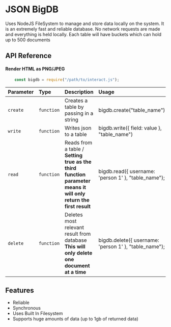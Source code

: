 
# JSON BigDB
Uses NodeJS FileSystem to manage and store data locally on the system. It is an extremely fast and reliable database. No network requests are made and everything is held locally. Each table will have buckets which can hold up to 500 documents 



## API Reference

#### Render HTML as PNG/JPEG

```js
    const bigdb = require("/path/to/interact.js");
```

| Parameter | Type     | Description                | Usage |
| :-------- | :------- | :------------------------- | :--------- |
| `create` | `function` | Creates a table by passing in a string | bigdb.create("table_name") |
| `write` | `function` | Writes json to a table | bigdb.write({ field: value }, "table_name") |
| `read` | `function` | Reads from a table / **Setting true as the third function parameter means it will only return the first result** | bigdb.read({ username: 'person 1' }, "table_name");
| `delete` | `function` | Deletes most relevant result from database **This will only delete one document at a time** | bigdb.delete({ username: 'person 1' }, "table_name"); 





## Features

- Reliable
- Synchronous
- Uses Built In Filesystem
- Supports huge amounts of data (up to 1gb of returned data)

